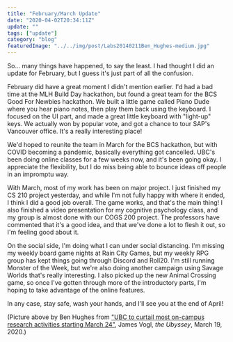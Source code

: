 ```yaml
---
title: "February/March Update"
date: "2020-04-02T20:34:11Z"
update: ""
tags: ["update"]
category: "blog"
featuredImage: "../../img/post/Labs20140211Ben_Hughes-medium.jpg"
---
```

So... many things have happened, to say the least. I had thought I did an update
for February, but I guess it's just part of all the confusion.

February did have a great moment I didn't mention earlier. I'd had a bad time at
the MLH Build Day hackathon, but found a great team for the BCS Good For Newbies
hackathon. We built a little game called Piano Dude where you hear piano notes,
then play them back using the keyboard. I focused on the UI part, and made a
great little keyboard with "light-up" keys. We actually won by popular vote, and
got a chance to tour SAP's Vancouver office. It's a really interesting place!

We'd hoped to reunite the team in March for the BCS hackathon, but with COVID
becoming a pandemic, basically everything got cancelled. UBC's been doing online
classes for a few weeks now, and it's been going okay. I appreciate the
flexibility, but I do miss being able to bounce ideas off people in an impromptu
way.

With March, most of my work has been on major project. I just finished my CS 210
project yesterday, and while I'm not fully happy with where it ended, I think I
did a good job overall. The game works, and that's the main thing! I also
finished a video presentation for my cognitive psychology class, and my group is
almost done with our COGS 200 project. The professors have commented that it's a
good idea, and that we've done a lot to flesh it out, so I'm feeling good about
it.

On the social side, I'm doing what I can under social distancing. I'm missing my
weekly board game nights at Rain City Games, but my weekly RPG group has kept
things going through Discord and Roll20. I'm still running Monster of the Week,
but we're also doing another campaign using Savage Worlds that's really
interesting. I also picked up the new Animal Crossing game, so once I've gotten
through more of the introductory parts, I'm hoping to take advantage of the
online features.

In any case, stay safe, wash your hands, and I'll see you at the end of April!   

(Picture above by Ben Hughes from ["UBC to curtail
most on-campus research activities starting March
24"](https://www.ubyssey.ca/science/curtailing-research/),
James Vogl, _the Ubyssey_, March 19, 2020.)